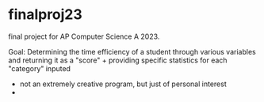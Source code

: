 # finalproj23
final project for AP Computer Science A 2023.

Goal: Determining the time efficiency of a student through various variables and returning it as a "score" + providing specific statistics for each "category" inputed
  - not an extremely creative program, but just of personal interest
  - 
  
